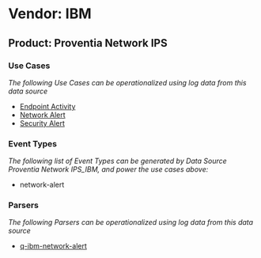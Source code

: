 Vendor: IBM
===========
Product: Proventia Network IPS
------------------------------

### Use Cases

_The following Use Cases can be operationalized using log data from this data source_

* [Endpoint Activity](../UseCases/usecase_endpoint_activity.md)
* [Network Alert](../UseCases/usecase_network_alert.md)
* [Security Alert](../UseCases/usecase_security_alert.md)


### Event Types

_The following list of Event Types can be generated by Data Source Proventia Network IPS_IBM, and power the use cases above:_

- network-alert


### Parsers

_The following Parsers can be operationalized using log data from this data source_

* [q-ibm-network-alert](../Parsers/parserContent_q-ibm-network-alert.md)

